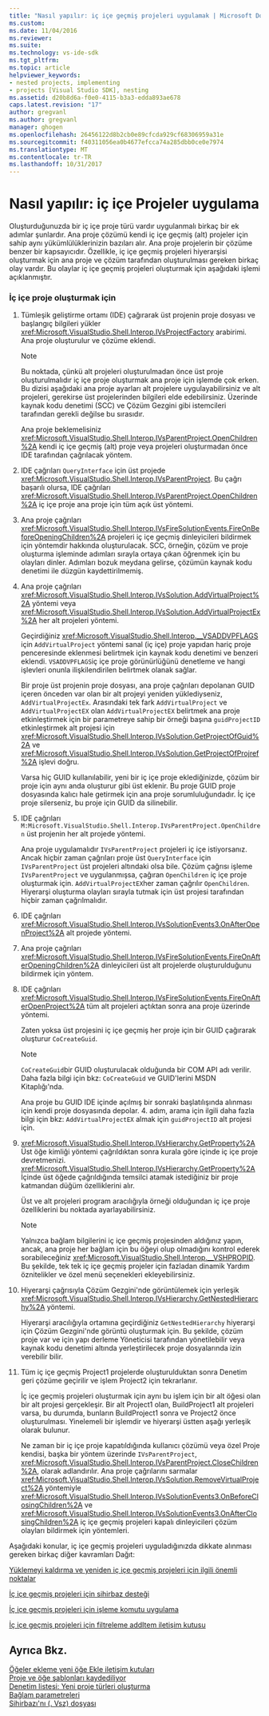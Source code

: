 ```yaml
---
title: "Nasıl yapılır: iç içe geçmiş projeleri uygulamak | Microsoft Docs"
ms.custom: 
ms.date: 11/04/2016
ms.reviewer: 
ms.suite: 
ms.technology: vs-ide-sdk
ms.tgt_pltfrm: 
ms.topic: article
helpviewer_keywords:
- nested projects, implementing
- projects [Visual Studio SDK], nesting
ms.assetid: d20b8d6a-f0e0-4115-b3a3-edda893ae678
caps.latest.revision: "17"
author: gregvanl
ms.author: gregvanl
manager: ghogen
ms.openlocfilehash: 26456122d8b2cb0e89cfcda929cf68306959a31e
ms.sourcegitcommit: f40311056ea0b4677efcca74a285dbb0ce0e7974
ms.translationtype: MT
ms.contentlocale: tr-TR
ms.lasthandoff: 10/31/2017
---
```

# <a name="how-to-implement-nested-projects"></a>Nasıl yapılır: iç içe Projeler uygulama
Oluşturduğunuzda bir iç içe proje türü vardır uygulanmalı birkaç bir ek adımlar şunlardır. Ana proje çözümü kendi iç içe geçmiş (alt) projeler için sahip aynı yükümlülüklerinizin bazıları alır. Ana proje projelerin bir çözüme benzer bir kapsayıcıdır. Özellikle, iç içe geçmiş projeleri hiyerarşisi oluşturmak için ana proje ve çözüm tarafından oluşturulması gereken birkaç olay vardır. Bu olaylar iç içe geçmiş projeleri oluşturmak için aşağıdaki işlemi açıklanmıştır.  
  
### <a name="to-create-nested-projects"></a>İç içe proje oluşturmak için  
  
1.  Tümleşik geliştirme ortamı (IDE) çağırarak üst projenin proje dosyası ve başlangıç bilgileri yükler <xref:Microsoft.VisualStudio.Shell.Interop.IVsProjectFactory> arabirimi. Ana proje oluşturulur ve çözüme eklendi.  
  
    > [!NOTE]
    >  Bu noktada, çünkü alt projeleri oluşturulmadan önce üst proje oluşturulmalıdır iç içe proje oluşturmak ana proje için işlemde çok erken. Bu dizisi aşağıdaki ana proje ayarları alt projelere uygulayabilirsiniz ve alt projeleri, gerekirse üst projelerinden bilgileri elde edebilirsiniz. Üzerinde kaynak kodu denetimi (SCC) ve Çözüm Gezgini gibi istemcileri tarafından gerekli değilse bu sırasıdır.  
  
     Ana proje beklemelisiniz <xref:Microsoft.VisualStudio.Shell.Interop.IVsParentProject.OpenChildren%2A> kendi iç içe geçmiş (alt) proje veya projeleri oluşturmadan önce IDE tarafından çağrılacak yöntem.  
  
2.  IDE çağrıları `QueryInterface` için üst projede <xref:Microsoft.VisualStudio.Shell.Interop.IVsParentProject>. Bu çağrı başarılı olursa, IDE çağrıları <xref:Microsoft.VisualStudio.Shell.Interop.IVsParentProject.OpenChildren%2A> iç içe proje ana proje için tüm açık üst yöntemi.  
  
3.  Ana proje çağrıları <xref:Microsoft.VisualStudio.Shell.Interop.IVsFireSolutionEvents.FireOnBeforeOpeningChildren%2A> projeleri iç içe geçmiş dinleyicileri bildirmek için yöntemdir hakkında oluşturulacak. SCC, örneğin, çözüm ve proje oluşturma işleminde adımları sırayla ortaya çıkan öğrenmek için bu olayları dinler. Adımları bozuk meydana gelirse, çözümün kaynak kodu denetimi ile düzgün kaydettirilmemiş.  
  
4.  Ana proje çağrıları <xref:Microsoft.VisualStudio.Shell.Interop.IVsSolution.AddVirtualProject%2A> yöntemi veya <xref:Microsoft.VisualStudio.Shell.Interop.IVsSolution.AddVirtualProjectEx%2A> her alt projeleri yöntemi.  
  
     Geçirdiğiniz <xref:Microsoft.VisualStudio.Shell.Interop.__VSADDVPFLAGS> için `AddVirtualProject` yöntemi sanal (iç içe) proje yapıdan hariç proje penceresinde eklenmesi belirtmek için kaynak kodu denetimi ve benzeri eklendi. `VSADDVPFLAGS`iç içe proje görünürlüğünü denetleme ve hangi işlevleri onunla ilişkilendirilen belirtmek olanak sağlar.  
  
     Bir proje üst projenin proje dosyası, ana proje çağrıları depolanan GUID içeren önceden var olan bir alt projeyi yeniden yüklediyseniz, `AddVirtualProjectEx`. Arasındaki tek fark `AddVirtualProject` ve `AddVirtualProjectEX` olan `AddVirtualProjectEX` belirtmek ana proje etkinleştirmek için bir parametreye sahip bir örneği başına `guidProjectID` etkinleştirmek alt projesi için <xref:Microsoft.VisualStudio.Shell.Interop.IVsSolution.GetProjectOfGuid%2A> ve <xref:Microsoft.VisualStudio.Shell.Interop.IVsSolution.GetProjectOfProjref%2A> işlevi doğru.  
  
     Varsa hiç GUID kullanılabilir, yeni bir iç içe proje eklediğinizde, çözüm bir proje için aynı anda oluşturur gibi üst eklenir. Bu proje GUID proje dosyasında kalıcı hale getirmek için ana proje sorumluluğundadır. İç içe proje silerseniz, bu proje için GUID da silinebilir.  
  
5.  IDE çağrıları `M:Microsoft.VisualStudio.Shell.Interop.IVsParentProject.OpenChildren` üst projenin her alt projede yöntemi.  
  
     Ana proje uygulamalıdır `IVsParentProject` projeleri iç içe istiyorsanız. Ancak hiçbir zaman çağrıları proje üst `QueryInterface` için `IVsParentProject` üst projeleri altındaki olsa bile. Çözüm çağrısı işleme `IVsParentProject` ve uygulanmışsa, çağıran `OpenChildren` iç içe proje oluşturmak için. `AddVirtualProjectEX`her zaman çağrılır `OpenChildren`. Hiyerarşi oluşturma olayları sırayla tutmak için üst projesi tarafından hiçbir zaman çağrılmalıdır.  
  
6.  IDE çağrıları <xref:Microsoft.VisualStudio.Shell.Interop.IVsSolutionEvents3.OnAfterOpenProject%2A> alt projede yöntemi.  
  
7.  Ana proje çağrıları <xref:Microsoft.VisualStudio.Shell.Interop.IVsFireSolutionEvents.FireOnAfterOpeningChildren%2A> dinleyicileri üst alt projelerde oluşturulduğunu bildirmek için yöntem.  
  
8.  IDE çağrıları <xref:Microsoft.VisualStudio.Shell.Interop.IVsFireSolutionEvents.FireOnAfterOpenProject%2A> tüm alt projeleri açtıktan sonra ana proje üzerinde yöntemi.  
  
     Zaten yoksa üst projesini iç içe geçmiş her proje için bir GUID çağırarak oluşturur `CoCreateGuid`.  
  
    > [!NOTE]
    >  `CoCreateGuid`bir GUID oluşturulacak olduğunda bir COM API adı verilir. Daha fazla bilgi için bkz: `CoCreateGuid` ve GUID'lerini MSDN Kitaplığı'nda.  
  
     Ana proje bu GUID IDE içinde açılmış bir sonraki başlatılışında alınması için kendi proje dosyasında depolar. 4. adım, arama için ilgili daha fazla bilgi için bkz: `AddVirtualProjectEX` almak için `guidProjectID` alt projesi için.  
  
9. <xref:Microsoft.VisualStudio.Shell.Interop.IVsHierarchy.GetProperty%2A> Üst öğe kimliği yöntemi çağrıldıktan sonra kurala göre içinde iç içe proje devretmenizi. <xref:Microsoft.VisualStudio.Shell.Interop.IVsHierarchy.GetProperty%2A> İçinde üst öğede çağrıldığında temsilci atamak istediğiniz bir proje katmandan düğüm özelliklerini alır.  
  
     Üst ve alt projeleri program aracılığıyla örneği olduğundan iç içe proje özelliklerini bu noktada ayarlayabilirsiniz.  
  
    > [!NOTE]
    >  Yalnızca bağlam bilgilerini iç içe geçmiş projesinden aldığınız yapın, ancak, ana proje her bağlam için bu öğeyi olup olmadığını kontrol ederek sorabileceğiniz <xref:Microsoft.VisualStudio.Shell.Interop.__VSHPROPID>. Bu şekilde, tek tek iç içe geçmiş projeler için fazladan dinamik Yardım öznitelikler ve özel menü seçenekleri ekleyebilirsiniz.  
  
10. Hiyerarşi çağrısıyla Çözüm Gezgini'nde görüntülemek için yerleşik <xref:Microsoft.VisualStudio.Shell.Interop.IVsHierarchy.GetNestedHierarchy%2A> yöntemi.  
  
     Hiyerarşi aracılığıyla ortamına geçirdiğiniz `GetNestedHierarchy` hiyerarşi için Çözüm Gezgini'nde görüntü oluşturmak için. Bu şekilde, çözüm proje var ve için yapı derleme Yöneticisi tarafından yönetilebilir veya kaynak kodu denetimi altında yerleştirilecek proje dosyalarında izin verebilir bilir.  
  
11. Tüm iç içe geçmiş Project1 projelerde oluşturulduktan sonra Denetim geri çözüme geçirilir ve işlem Project2 için tekrarlanır.  
  
     İç içe geçmiş projeleri oluşturmak için aynı bu işlem için bir alt öğesi olan bir alt projesi gerçekleşir. Bir alt Project1 olan, BuildProject1 alt projeleri varsa, bu durumda, bunların BuildProject1 sonra ve Project2 önce oluşturulması. Yinelemeli bir işlemdir ve hiyerarşi üstten aşağı yerleşik olarak bulunur.  
  
     Ne zaman bir iç içe proje kapatıldığında kullanıcı çözümü veya özel Proje kendisi, başka bir yöntem üzerinde `IVsParentProject`, <xref:Microsoft.VisualStudio.Shell.Interop.IVsParentProject.CloseChildren%2A>, olarak adlandırılır. Ana proje çağrılarını sarmalar <xref:Microsoft.VisualStudio.Shell.Interop.IVsSolution.RemoveVirtualProject%2A> yöntemiyle <xref:Microsoft.VisualStudio.Shell.Interop.IVsSolutionEvents3.OnBeforeClosingChildren%2A> ve <xref:Microsoft.VisualStudio.Shell.Interop.IVsSolutionEvents3.OnAfterClosingChildren%2A> iç içe geçmiş projeleri kapalı dinleyicileri çözüm olayları bildirmek için yöntemleri.  
  
 Aşağıdaki konular, iç içe geçmiş projeleri uyguladığınızda dikkate alınması gereken birkaç diğer kavramları Dağıt:  
  
 [Yüklemeyi kaldırma ve yeniden iç içe geçmiş projeleri için ilgili önemli noktalar](../../extensibility/internals/considerations-for-unloading-and-reloading-nested-projects.md)  
  
 [İç içe geçmiş projeleri için sihirbaz desteği](../../extensibility/internals/wizard-support-for-nested-projects.md)  
  
 [İç içe geçmiş projeleri için işleme komutu uygulama](../../extensibility/internals/implementing-command-handling-for-nested-projects.md)  
  
 [İç içe geçmiş projeleri için filtreleme addItem iletişim kutusu](../../extensibility/internals/filtering-the-additem-dialog-box-for-nested-projects.md)  
  
## <a name="see-also"></a>Ayrıca Bkz.  
 [Öğeler ekleme yeni öğe Ekle iletişim kutuları](../../extensibility/internals/adding-items-to-the-add-new-item-dialog-boxes.md)   
 [Proje ve öğe şablonları kaydediliyor](../../extensibility/internals/registering-project-and-item-templates.md)   
 [Denetim listesi: Yeni proje türleri oluşturma](../../extensibility/internals/checklist-creating-new-project-types.md)   
 [Bağlam parametreleri](../../extensibility/internals/context-parameters.md)   
 [Sihirbazı'nı (. Vsz) dosyası](../../extensibility/internals/wizard-dot-vsz-file.md)
